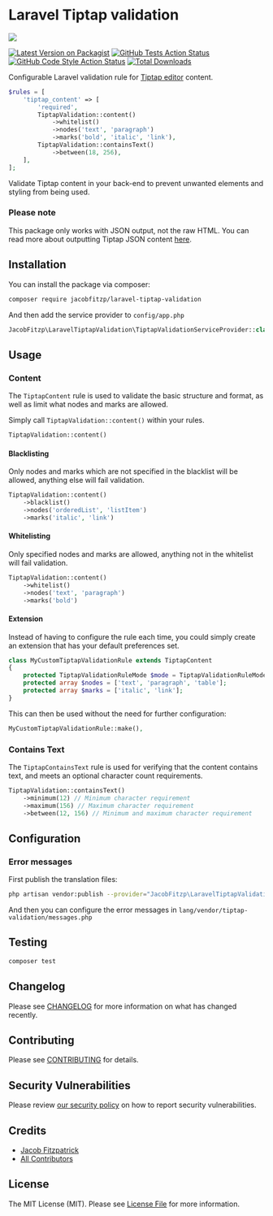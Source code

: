 # Laravel Tiptap validation

<img src="https://banners.beyondco.de/Laravel%20Tiptap%20validation.png?theme=light&packageManager=composer+require&packageName=jacobfitzp%2Flaravel-tiptap-validation&pattern=architect&style=style_1&description=Back-end+Tiptap+editor+validation+rules&md=1&showWatermark=0&fontSize=75px&images=https%3A%2F%2Flaravel.com%2Fimg%2Flogomark.min.svg" />

[![Latest Version on Packagist](https://img.shields.io/packagist/v/jacobfitzp/laravel-tiptap-validation.svg?style=flat-square)](https://packagist.org/packages/jacobfitzp/laravel-tiptap-validation)
[![GitHub Tests Action Status](https://img.shields.io/github/actions/workflow/status/jacobfitzp/laravel-tiptap-validation/run-tests.yml?branch=main&label=tests&style=flat-square)](https://github.com/jacobfitzp/laravel-tiptap-validation/actions?query=workflow%3Arun-tests+branch%3Amain)
[![GitHub Code Style Action Status](https://img.shields.io/github/actions/workflow/status/jacobfitzp/laravel-tiptap-validation/fix-php-code-style-issues.yml?branch=main&label=code%20style&style=flat-square)](https://github.com/jacobfitzp/laravel-tiptap-validation/actions?query=workflow%3A"Fix+PHP+code+style+issues"+branch%3Amain)
[![Total Downloads](https://img.shields.io/packagist/dt/jacobfitzp/laravel-tiptap-validation.svg?style=flat-square)](https://packagist.org/packages/jacobfitzp/laravel-tiptap-validation)

Configurable Laravel validation rule for [Tiptap editor](https://tiptap.dev/) content.

```php
$rules = [
    'tiptap_content' => [
        'required',
        TiptapValidation::content()
            ->whitelist()
            ->nodes('text', 'paragraph')
            ->marks('bold', 'italic', 'link'),
        TiptapValidation::containsText()
            ->between(18, 256),
    ],
];
```

Validate Tiptap content in your back-end to prevent unwanted elements and styling from being used.

### Please note

This package only works with JSON output, not the raw HTML. You can read more about outputting Tiptap JSON content [here](https://tiptap.dev/guide/output#option-1-json).

## Installation

You can install the package via composer:

```bash
composer require jacobfitzp/laravel-tiptap-validation
```

And then add the service provider to `config/app.php`
```php
JacobFitzp\LaravelTiptapValidation\TiptapValidationServiceProvider::class,
```

## Usage

### Content

The `TiptapContent` rule is used to validate the basic structure and format, as well as limit what nodes and marks are allowed.

Simply call `TiptapValidation::content()` within your rules.

```php
TiptapValidation::content()
```

#### Blacklisting

Only nodes and marks which are not specified in the blacklist will be allowed, anything else will fail validation.

```php
TiptapValidation::content()
    ->blacklist()
    ->nodes('orderedList', 'listItem')
    ->marks('italic', 'link')
```

#### Whitelisting

Only specified nodes and marks are allowed, anything not in the whitelist will fail validation.

```php
TiptapValidation::content()
    ->whitelist()
    ->nodes('text', 'paragraph')
    ->marks('bold')
```

#### Extension

Instead of having to configure the rule each time, you could simply create an extension that has your default preferences set.

```php
class MyCustomTiptapValidationRule extends TiptapContent
{
    protected TiptapValidationRuleMode $mode = TiptapValidationRuleMode::WHITELIST;
    protected array $nodes = ['text', 'paragraph', 'table'];
    protected array $marks = ['italic', 'link'];
}
```

This can then be used without the need for further configuration:

```php
MyCustomTiptapValidationRule::make(),
```

### Contains Text 

The `TiptapContainsText` rule is used for verifying that the content contains text, and meets an optional character count requirements.

```php
TiptapValidation::containsText()
    ->minimum(12) // Minimum character requirement
    ->maximum(156) // Maximum character requirement
    ->between(12, 156) // Minimum and maximum character requirement
```

## Configuration

### Error messages

First publish the translation files:

```bash
php artisan vendor:publish --provider="JacobFitzp\LaravelTiptapValidation\TiptapValidationServiceProvider" --tag="tiptap-validation-translations"
```

And then you can configure the error messages in `lang/vendor/tiptap-validation/messages.php`

## Testing

```bash
composer test
```

## Changelog

Please see [CHANGELOG](CHANGELOG.md) for more information on what has changed recently.

## Contributing

Please see [CONTRIBUTING](CONTRIBUTING.md) for details.

## Security Vulnerabilities

Please review [our security policy](../../security/policy) on how to report security vulnerabilities.

## Credits

- [Jacob Fitzpatrick](https://github.com/JacobFitzp)
- [All Contributors](../../contributors)

## License

The MIT License (MIT). Please see [License File](LICENSE.md) for more information.
